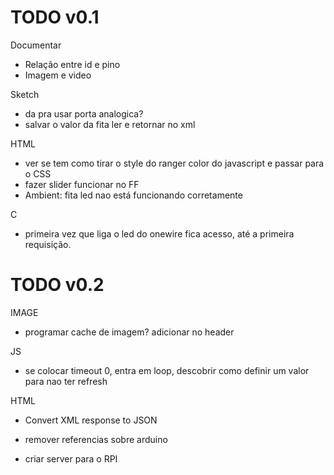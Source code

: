 TODO v0.1
=========

Documentar
* Relação entre id e pino
* Imagem e video

Sketch
* da pra usar porta analogica?
* salvar o valor da fita ler e retornar no xml

HTML
* ver se tem como tirar o style do ranger color do javascript e passar para o CSS
* fazer slider funcionar no FF
* Ambient: fita led nao está funcionando corretamente

C
* primeira vez que liga o led do onewire fica acesso, até a primeira requisição.


TODO v0.2
=========

IMAGE
* programar cache de imagem? adicionar no header

JS
* se colocar timeout 0, entra em loop, descobrir como definir um valor para nao ter refresh

HTML
* Convert XML response to JSON

* remover referencias sobre arduino
* criar server para o RPI
